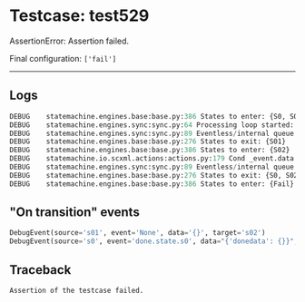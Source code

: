# Testcase: test529

AssertionError: Assertion failed.

Final configuration: `['fail']`

---

## Logs
```py
DEBUG    statemachine.engines.base:base.py:386 States to enter: {S0, S01}
DEBUG    statemachine.engines.sync:sync.py:64 Processing loop started: ['s0', 's01']
DEBUG    statemachine.engines.sync:sync.py:89 Eventless/internal queue: {transition  from S01 to S02}
DEBUG    statemachine.engines.base:base.py:276 States to exit: {S01}
DEBUG    statemachine.engines.base:base.py:386 States to enter: {S02}
DEBUG    statemachine.io.scxml.actions:actions.py:179 Cond _event.data == 21 -> False
DEBUG    statemachine.engines.sync:sync.py:89 Eventless/internal queue: {transition done.state.s0 from S0 to Fail}
DEBUG    statemachine.engines.base:base.py:276 States to exit: {S0, S02}
DEBUG    statemachine.engines.base:base.py:386 States to enter: {Fail}

```

## "On transition" events
```py
DebugEvent(source='s01', event='None', data='{}', target='s02')
DebugEvent(source='s0', event='done.state.s0', data="{'donedata': {}}", target='fail')
```

## Traceback
```py
Assertion of the testcase failed.
```
